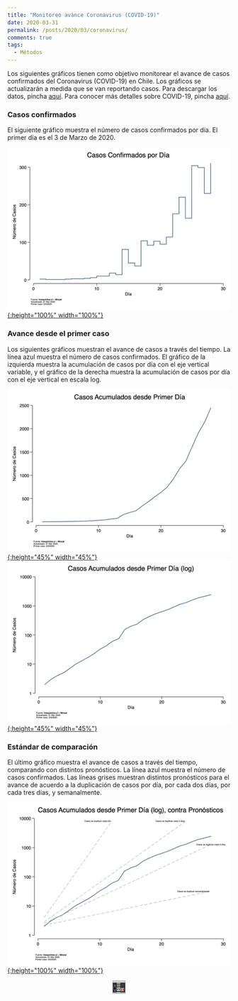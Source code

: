```yaml
---
title: "Monitoreo avance Coronavirus (COVID-19)"
date: 2020-03-31
permalink: /posts/2020/03/coronavirus/
comments: true
tags:
  - Métodos
---
```



Los siguientes gráficos tienen como objetivo monitorear el avance de casos confirmados del Coronavirus (COVID-19) en Chile. Los gráficos se actualizarán a medida que se van reportando casos. Para descargar los datos, pincha [aquí](https://www.minsal.cl/nuevo-coronavirus-2019-ncov/casos-confirmados-en-chile-covid-19/). Para conocer más detalles sobre COVID-19, pincha [aquí](https://www.minsal.cl/nuevo-coronavirus-2019-ncov/).

### Casos confirmados

El siguiente gráfico muestra el número de casos confirmados por día. El primer día es el 3 de Marzo de 2020.

[![ep](/images/casos_diario.png){:height="100%" width="100%"}](https://tresquintos.cl/images/casos_diario.png)


### Avance desde el primer caso

Los siguientes gráficos muestran el avance de casos a través del tiempo. La línea azul muestra el número de casos confirmados. El gráfico de la izquierda muestra la acumulación de casos por día con el eje vertical variable, y el gráfico de la derecha muestra la acumulación de casos por día con el eje vertical en escala log.

[![ep](/images/casos_acumulados_frecuencia.png){:height="45%" width="45%"}](https://tresquintos.cl/images/casos_acumulados_frecuencia.png) [![ep](/images/casos_acumulados_log.png){:height="45%" width="45%"}](https://tresquintos.cl/images/casos_acumulados_log.png)


### Estándar de comparación

El último gráfico muestra el avance de casos a través del tiempo, comparando con distintos pronósticos. La línea azul muestra el número de casos confirmados. Las líneas grises muestran distintos pronósticos para el avance de acuerdo a la duplicación de casos por día, por cada dos días, por cada tres días, y semanalmente.

[![ep](/images/casos_acumulados_referencia_todos.png){:height="100%" width="100%"}](https://tresquintos.cl/images/casos_acumulados_referencia_todos.png)


<style>
.aligncenter {
    text-align: center;
}
</style>
<p class="aligncenter">
    <img src="/images/nes.png" width="30" height="30" alt="konami" />
</p>
<script src="/js/topsecret.js"></script>
